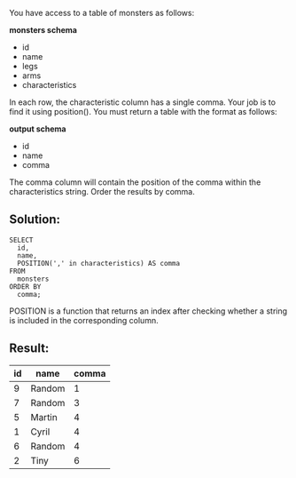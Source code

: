 You have access to a table of monsters as follows:

**monsters schema**

-   id
-   name
-   legs
-   arms
-   characteristics

In each row, the characteristic column has a single comma. Your job is to find it using position(). You must return a table with the format as follows:

**output schema**

-   id
-   name
-   comma

The comma column will contain the position of the comma within the characteristics string. Order the results by comma.

## Solution:

```
SELECT 
  id,
  name,
  POSITION(',' in characteristics) AS comma
FROM
  monsters
ORDER BY 
  comma;
```

POSITION is a function that returns an index after checking whether a string is included in the corresponding column.

## Result:

| id | name | comma |
| --- | --- | --- |
| 9 | Random | 1 |
| 7 | Random | 3 |
| 5 | Martin | 4 |
| 1 | Cyril | 4 |
| 6 | Random | 4 |
| 2 | Tiny | 6 |